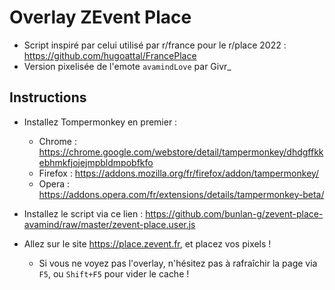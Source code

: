 # Overlay ZEvent Place

- Script inspiré par celui utilisé par r/france pour le r/place 2022 : https://github.com/hugoattal/FrancePlace
- Version pixelisée de l'emote `avamindLove` par Givr_
## Instructions

- Installez Tompermonkey en premier :
  - Chrome : https://chrome.google.com/webstore/detail/tampermonkey/dhdgffkkebhmkfjojejmpbldmpobfkfo
  - Firefox : https://addons.mozilla.org/fr/firefox/addon/tampermonkey/
  - Opera : https://addons.opera.com/fr/extensions/details/tampermonkey-beta/

- Installez le script via ce lien : https://github.com/bunlan-g/zevent-place-avamind/raw/master/zevent-place.user.js

- Allez sur le site https://place.zevent.fr, et placez vos pixels !
  - Si vous ne voyez pas l'overlay, n'hésitez pas à rafraîchir la page via `F5`, ou `Shift+F5` pour vider le cache !
